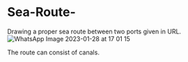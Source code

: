 # Sea-Route-

Drawing a proper sea route between two ports given in URL.
![WhatsApp Image 2023-01-28 at 17 01 15](https://user-images.githubusercontent.com/71898275/215270698-e89b861d-8193-4747-acfc-f364a8ed9607.jpeg)

The route can consist of canals.

